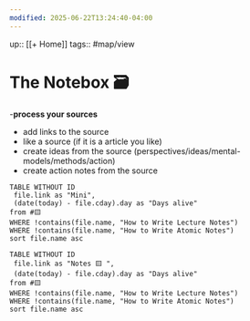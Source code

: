 ```yaml
---
modified: 2025-06-22T13:24:40-04:00
---
```

up:: [[+ Home]]
tags:: #map/view 

# The Notebox 🗃
-**process your sources**
- add links to the source
- like a source  (if it is a article you like) 
- create ideas from the source (perspectives/ideas/mental-models/methods/action)
- create action notes from the source




```dataview
TABLE WITHOUT ID
 file.link as "Mini",
 (date(today) - file.cday).day as "Days alive"
from #🟨 
WHERE !contains(file.name, "How to Write Lecture Notes")
WHERE !contains(file.name, "How to Write Atomic Notes")
sort file.name asc
```


```dataview
TABLE WITHOUT ID
 file.link as "Notes 🟨 ",
 (date(today) - file.cday).day as "Days alive"
from #🟨 
WHERE !contains(file.name, "How to Write Lecture Notes")
WHERE !contains(file.name, "How to Write Atomic Notes")
sort file.name asc
```


